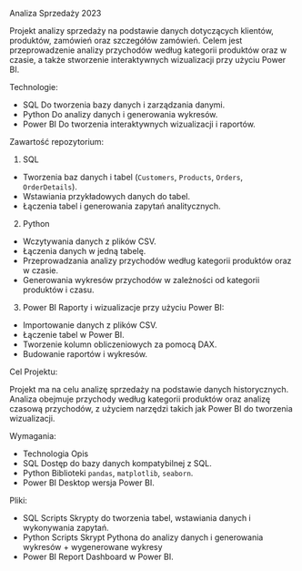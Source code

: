 Analiza Sprzedaży 2023

Projekt analizy sprzedaży na podstawie danych dotyczących klientów, produktów, zamówień oraz szczegółów zamówień. Celem jest przeprowadzenie analizy przychodów według kategorii produktów oraz w czasie, a także stworzenie interaktywnych wizualizacji przy użyciu Power BI.

Technologie:

- SQL	Do tworzenia bazy danych i zarządzania danymi.
- Python	Do analizy danych i generowania wykresów.
- Power BI	Do tworzenia interaktywnych wizualizacji i raportów.

Zawartość repozytorium:

1. SQL
- Tworzenia baz danych i tabel (`Customers`, `Products`, `Orders`, `OrderDetails`).
- Wstawiania przykładowych danych do tabel.
- Łączenia tabel i generowania zapytań analitycznych.

2. Python
- Wczytywania danych z plików CSV.
- Łączenia danych w jedną tabelę.
- Przeprowadzania analizy przychodów według kategorii produktów oraz w czasie.
- Generowania wykresów przychodów w zależności od kategorii produktów i czasu.
  
3. Power BI
Raporty i wizualizacje przy użyciu Power BI:
- Importowanie danych z plików CSV.
- Łączenie tabel w Power BI.
- Tworzenie kolumn obliczeniowych za pomocą DAX.
- Budowanie raportów i wykresów.

Cel Projektu:

Projekt ma na celu analizę sprzedaży na podstawie danych historycznych. Analiza obejmuje przychody według kategorii produktów oraz analizę czasową przychodów, z użyciem narzędzi takich jak Power BI do tworzenia wizualizacji.

Wymagania:

- Technologia	Opis
- SQL	Dostęp do bazy danych kompatybilnej z SQL.
- Python	Biblioteki `pandas`, `matplotlib`, `seaborn`.
- Power BI	Desktop wersja Power BI.

Pliki:

- SQL Scripts	Skrypty do tworzenia tabel, wstawiania danych i wykonywania zapytań.
- Python Scripts	Skrypt Pythona do analizy danych i generowania wykresów + wygenerowane wykresy
- Power BI Report	Dashboard w Power BI.

